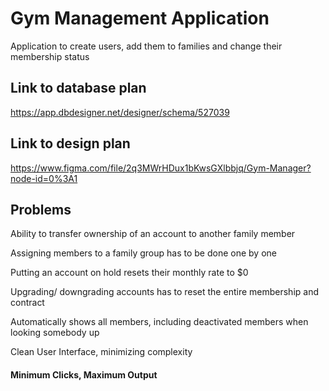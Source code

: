 # Gym Management Application

Application to create users, add them to families and change their membership status

## Link to database plan

https://app.dbdesigner.net/designer/schema/527039

## Link to design plan

https://www.figma.com/file/2q3MWrHDux1bKwsGXlbbjq/Gym-Manager?node-id=0%3A1

## Problems

Ability to transfer ownership of an account to another family member

Assigning members to a family group has to be done one by one

Putting an account on hold resets their monthly rate to $0

Upgrading/ downgrading accounts has to reset the entire membership and contract

Automatically shows all members, including deactivated members when looking somebody up

Clean User Interface, minimizing complexity

#### Minimum Clicks, Maximum Output
